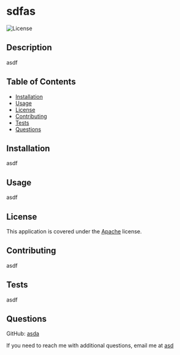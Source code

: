 # sdfas

![License](https://img.shields.io/badge/License-Apache%202.0-blue.svg)

## Description

asdf

## Table of Contents

* [Installation](#installation)
* [Usage](#usage)
* [License](#license)
* [Contributing](#contributing)
* [Tests](#tests)
* [Questions](#questions)

## Installation

asdf

## Usage

asdf

## License

This application is covered under the [Apache](https://opensource.org/licenses/Apache-2.0) license.

## Contributing

asdf

## Tests

asdf

## Questions

GitHub: [asda](https://github.com/asda)

If you need to reach me with additional questions, email me at [asd](mailto:asd)

